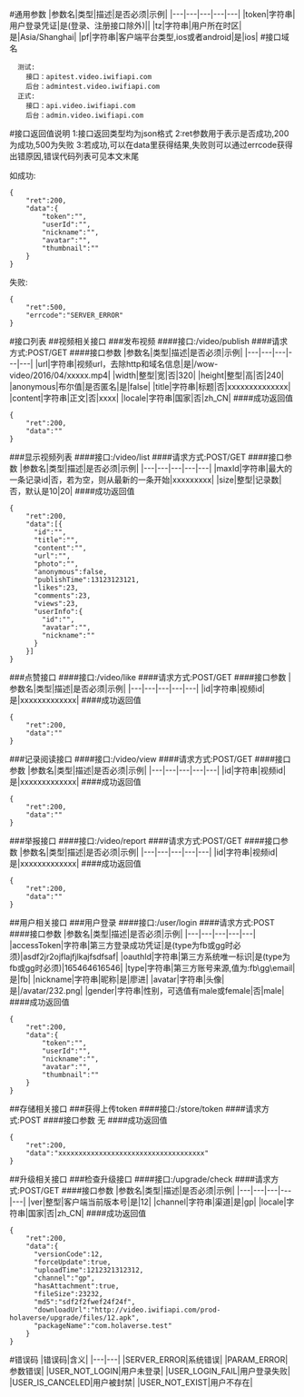#通用参数
|参数名|类型|描述|是否必须|示例|
|---|---|---|---|---|
|token|字符串|用户登录凭证|是(登录、注册接口除外)||
|tz|字符串|用户所在时区|是|Asia/Shanghai|
|pf|字符串|客户端平台类型,ios或者android|是|ios|
#接口域名
```
  测试:
    接口：apitest.video.iwifiapi.com
    后台：admintest.video.iwifiapi.com
  正式:
    接口：api.video.iwifiapi.com
    后台：admin.video.iwifiapi.com
```
#接口返回值说明
1:接口返回类型均为json格式
2:ret参数用于表示是否成功,200为成功,500为失败
3:若成功,可以在data里获得结果,失败则可以通过errcode获得出错原因,错误代码列表可见本文末尾

如成功:
```
{
    "ret":200,
    "data":{
        "token":"",
        "userId":"",
        "nickname":"",
        "avatar":"",
        "thumbnail":""
    }
}
```
失败:
```
{
    "ret":500,
    "errcode":"SERVER_ERROR"
}
```
#接口列表
##视频相关接口
###发布视频
####接口:/video/publish
####请求方式:POST/GET
####接口参数
|参数名|类型|描述|是否必须|示例|
|---|---|---|---|---|
|url|字符串|视频url，去除http和域名信息|是|/wow-video/2016/04/xxxxx.mp4|
|width|整型|宽|否|320|
|height|整型|高|否|240|
|anonymous|布尔值|是否匿名|是|false|
|title|字符串|标题|否|xxxxxxxxxxxxxx|
|content|字符串|正文|否|xxxx|
|locale|字符串|国家|否|zh_CN|
####成功返回值
```
{
    "ret":200,
    "data":""
}
```

###显示视频列表
####接口:/video/list
####请求方式:POST/GET
####接口参数
|参数名|类型|描述|是否必须|示例|
|---|---|---|---|---|
|maxId|字符串|最大的一条记录id|否，若为空，则从最新的一条开始|xxxxxxxxx|
|size|整型|记录数|否，默认是10|20|
####成功返回值
```
{
    "ret":200,
    "data":[{
      "id":"",
      "title":"",
      "content":"",
      "url":"",
      "photo":"",
      "anonymous":false,
      "publishTime":13123123121,
      "likes":23,
      "comments":23,
      "views":23,
      "userInfo":{
        "id":"",
        "avatar":"",
        "nickname":""
      }
    }]
}
```

###点赞接口
####接口:/video/like
####请求方式:POST/GET
####接口参数
|参数名|类型|描述|是否必须|示例|
|---|---|---|---|---|
|id|字符串|视频id|是|xxxxxxxxxxxxx|
####成功返回值
```
{
    "ret":200,
    "data":""
}
```

###记录阅读接口
####接口:/video/view
####请求方式:POST/GET
####接口参数
|参数名|类型|描述|是否必须|示例|
|---|---|---|---|---|
|id|字符串|视频id|是|xxxxxxxxxxxxx|
####成功返回值
```
{
    "ret":200,
    "data":""
}
```

###举报接口
####接口:/video/report
####请求方式:POST/GET
####接口参数
|参数名|类型|描述|是否必须|示例|
|---|---|---|---|---|
|id|字符串|视频id|是|xxxxxxxxxxxxx|
####成功返回值
```
{
    "ret":200,
    "data":""
}
```

##用户相关接口
###用户登录
####接口:/user/login
####请求方式:POST
####接口参数
|参数名|类型|描述|是否必须|示例|
|---|---|---|---|---|
|accessToken|字符串|第三方登录成功凭证|是(type为fb或gg时必须)|asdf2jr2ojflajfjlkajfsdfsaf|
|oauthId|字符串|第三方系统唯一标识|是(type为fb或gg时必须)|165464616546|
|type|字符串|第三方账号来源,值为:fb\gg\email|是|fb|
|nickname|字符串|昵称|是|廖进|
|avatar|字符串|头像|是|/avatar/232.png|
|gender|字符串|性别，可选值有male或female|否|male|
####成功返回值
```
{
    "ret":200,
    "data":{
        "token":"",
        "userId":"",
        "nickname":"",
        "avatar":"",
        "thumbnail":""
    }
}
```

##存储相关接口
###获得上传token
####接口:/store/token
####请求方式:POST
####接口参数
无
####成功返回值
```
{
    "ret":200,
    "data":"xxxxxxxxxxxxxxxxxxxxxxxxxxxxxxxxxxxx"
}
```

##升级相关接口
###检查升级接口
####接口:/upgrade/check
####请求方式:POST/GET
####接口参数
|参数名|类型|描述|是否必须|示例|
|---|---|---|---|---|
|ver|整型|客户端当前版本号|是|12|
|channel|字符串|渠道|是|gp|
|locale|字符串|国家|否|zh_CN|
####成功返回值
```
{
    "ret":200,
    "data":{
      "versionCode":12,
      "forceUpdate":true,
      "uploadTime":1212321312312,
      "channel":"gp",
      "hasAttachment":true,
      "fileSize":23232,
      "md5":"sdf2f2fwef24f24f",
      "downloadUrl":"http://video.iwifiapi.com/prod-holaverse/upgrade/files/12.apk",
      "packageName":"com.holaverse.test"
    }
}
```

#错误码
|错误码|含义|
|---|---|
|SERVER_ERROR|系统错误|
|PARAM_ERROR|参数错误|
|USER_NOT_LOGIN|用户未登录|
|USER_LOGIN_FAIL|用户登录失败|
|USER_IS_CANCELED|用户被封禁|
|USER_NOT_EXIST|用户不存在|
